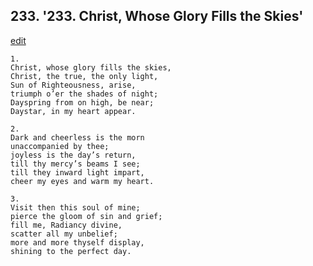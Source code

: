 
## 233.  '233. Christ, Whose Glory Fills the Skies'
[edit](https://docs.google.com/document/d/1j92zyRFQIhrc3m6jLU0MEzoRsNOqmVQw/edit?mode=html)






    1.
    Christ, whose glory fills the skies,
    Christ, the true, the only light,
    Sun of Righteousness, arise,
    triumph o’er the shades of night;
    Dayspring from on high, be near;
    Daystar, in my heart appear.

    2.
    Dark and cheerless is the morn
    unaccompanied by thee;
    joyless is the day’s return,
    till thy mercy’s beams I see;
    till they inward light impart,
    cheer my eyes and warm my heart.

    3.
    Visit then this soul of mine;
    pierce the gloom of sin and grief;
    fill me, Radiancy divine,
    scatter all my unbelief;
    more and more thyself display,
    shining to the perfect day.
